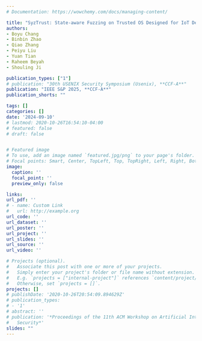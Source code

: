 ```yaml
---
# Documentation: https://wowchemy.com/docs/managing-content/

title: "SyzTrust: State-aware Fuzzing on Trusted OS Designed for IoT Devices"
authors:
- Boyu Chang
- Binbin Zhao
- Qiao Zhang
- Peiyu Liu
- Yuan Tian
- Raheem Beyah
- Shouling Ji

publication_types: ["1"]
# publication: "30th USENIX Security Symposium (Usenix), **CCF-A**"
publication: "IEEE S&P 2025, **CCF-A**"
publication_shorts: ""

tags: []
categories: []
date: '2024-09-10'
# lastmod: 2020-10-26T16:54:10-04:00
# featured: false
# draft: false


# Featured image
# To use, add an image named `featured.jpg/png` to your page's folder.
# Focal points: Smart, Center, TopLeft, Top, TopRight, Left, Right, BottomLeft, Bottom, BottomRight.
image:
  caption: ''
  focal_point: ''
  preview_only: false

links:
url_pdf: ''
# - name: Custom Link
#   url: http://example.org
url_code: ''
url_dataset: ''
url_poster: ''
url_project: ''
url_slides: ''
url_source: ''
url_video: ''

# Projects (optional).
#   Associate this post with one or more of your projects.
#   Simply enter your project's folder or file name without extension.
#   E.g. `projects = ["internal-project"]` references `content/project/deep-learning/index.md`.
#   Otherwise, set `projects = []`.
projects: []
# publishDate: '2020-10-26T20:54:09.894629Z'
# publication_types:
# - '1'
# abstract: ''
# publication: '*Proceedings of the 11th ACM Workshop on Artificial Intelligence and
#   Security*'
slides: ""
---
```

